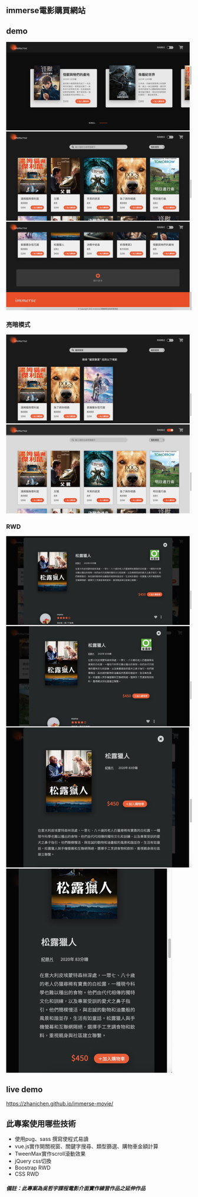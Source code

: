 ## immerse電影購買網站

## demo
![image](https://github.com/zhanichen/immerse-movie/blob/main/README-pic/demo/hot_movies.png?raw=true)
![image](https://github.com/zhanichen/immerse-movie/blob/main/README-pic/demo/movies.png?raw=true)
![image](https://github.com/zhanichen/immerse-movie/blob/main/README-pic/demo/more%20movies.png?raw=true)

### 亮暗模式    
![image](https://github.com/zhanichen/immerse-movie/blob/main/README-pic/dark&light/dark.png?raw=true)
![image](https://github.com/zhanichen/immerse-movie/blob/main/README-pic/dark&light/light.png?raw=true)

### RWD 
![image](https://github.com/zhanichen/immerse-movie/blob/main/README-pic/RWD/lg.png?raw=true)
<img src="https://github.com/zhanichen/immerse-movie/blob/main/README-pic/RWD/md.png?raw=true" width="800" height="auto"/><br/>
<img src="https://github.com/zhanichen/immerse-movie/blob/main/README-pic/RWD/sm.png?raw=true" width="650" height="auto"/><br/>
<img src="https://github.com/zhanichen/immerse-movie/blob/main/README-pic/RWD/xs.png?raw=true" width="450" height="auto"/><br/>

## live demo
https://zhanichen.github.io/immerse-movie/
## 此專案使用哪些技術
* 使用pug、sass 撰寫使程式易讀
* vue.js實作開關視窗、關鍵字搜尋、類型篩選、購物車金額計算
* TweenMax實作scroll滾動效果
* jQuery css切換
* Boostrap RWD
* CSS RWD



##### 備註：此專案為吳哲宇課程電影介面實作練習作品之延伸作品

